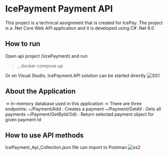 # IcePayment Payment API
This project is a technical assignment that is created for IcePay. The project is a .Net Core Web API application and it is developed using C# .Net 6.0

## How to run
Open api project (\IcePayment) and run: 

>_ docker-compose up 

Or on Visual Studio, IcePayment.API solution can be started directly
![SS1](https://user-images.githubusercontent.com/9204813/148570589-92263ad9-60b3-402f-8e34-347c7a31fe62.JPG)

## About the Application
-> In-memory database used in this application
-> There are three endpoints:
   ~/Payment/Add : Creates a payment
   ~/Payment/GetAll : Gets all payments
   ~/Payment/GetById/{Id} : Return selected payment object for given payment Id

## How to use API methods
IcePayment_Api_Collection.json file can import to Postman
![ss2](https://user-images.githubusercontent.com/9204813/148570817-c3f8fd75-f782-4edc-8732-50e535028c8f.JPG)



   
